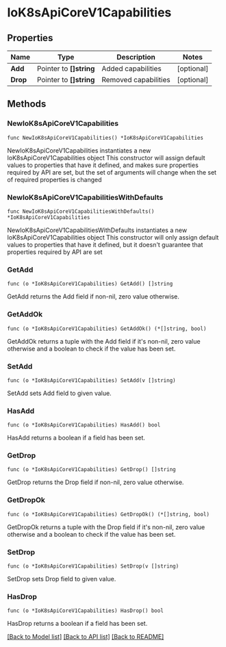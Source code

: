 # IoK8sApiCoreV1Capabilities

## Properties

Name | Type | Description | Notes
------------ | ------------- | ------------- | -------------
**Add** | Pointer to **[]string** | Added capabilities | [optional] 
**Drop** | Pointer to **[]string** | Removed capabilities | [optional] 

## Methods

### NewIoK8sApiCoreV1Capabilities

`func NewIoK8sApiCoreV1Capabilities() *IoK8sApiCoreV1Capabilities`

NewIoK8sApiCoreV1Capabilities instantiates a new IoK8sApiCoreV1Capabilities object
This constructor will assign default values to properties that have it defined,
and makes sure properties required by API are set, but the set of arguments
will change when the set of required properties is changed

### NewIoK8sApiCoreV1CapabilitiesWithDefaults

`func NewIoK8sApiCoreV1CapabilitiesWithDefaults() *IoK8sApiCoreV1Capabilities`

NewIoK8sApiCoreV1CapabilitiesWithDefaults instantiates a new IoK8sApiCoreV1Capabilities object
This constructor will only assign default values to properties that have it defined,
but it doesn't guarantee that properties required by API are set

### GetAdd

`func (o *IoK8sApiCoreV1Capabilities) GetAdd() []string`

GetAdd returns the Add field if non-nil, zero value otherwise.

### GetAddOk

`func (o *IoK8sApiCoreV1Capabilities) GetAddOk() (*[]string, bool)`

GetAddOk returns a tuple with the Add field if it's non-nil, zero value otherwise
and a boolean to check if the value has been set.

### SetAdd

`func (o *IoK8sApiCoreV1Capabilities) SetAdd(v []string)`

SetAdd sets Add field to given value.

### HasAdd

`func (o *IoK8sApiCoreV1Capabilities) HasAdd() bool`

HasAdd returns a boolean if a field has been set.

### GetDrop

`func (o *IoK8sApiCoreV1Capabilities) GetDrop() []string`

GetDrop returns the Drop field if non-nil, zero value otherwise.

### GetDropOk

`func (o *IoK8sApiCoreV1Capabilities) GetDropOk() (*[]string, bool)`

GetDropOk returns a tuple with the Drop field if it's non-nil, zero value otherwise
and a boolean to check if the value has been set.

### SetDrop

`func (o *IoK8sApiCoreV1Capabilities) SetDrop(v []string)`

SetDrop sets Drop field to given value.

### HasDrop

`func (o *IoK8sApiCoreV1Capabilities) HasDrop() bool`

HasDrop returns a boolean if a field has been set.


[[Back to Model list]](../README.md#documentation-for-models) [[Back to API list]](../README.md#documentation-for-api-endpoints) [[Back to README]](../README.md)



